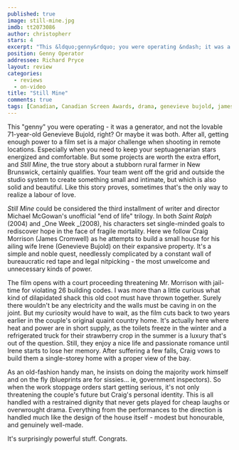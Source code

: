 ```yaml
---
published: true
image: still-mine.jpg
imdb: tt2073086
author: christopherr
stars: 4
excerpt: "This &ldquo;genny&rdquo; you were operating &ndash; it was a generator, and not the lovable 71-year-old Genevi&egrave;ve Bujold, right? Or maybe it was both. After all, getting enough power to a film set is a major challenge when shooting in remote locations. Especially when you need to keep your septuagenarian stars energized and comfortable. But some projects are worth the extra effort, and <em>Still Mine</em>, the true story about a stubborn rural farmer in New Brunswick, certainly qualifies. Your team went off the grid and outside the studio system to create something small and intimate, but which is also solid and beautiful. Like this story proves, sometimes that&rsquo;s the only way to realize a labour of love."
position: Genny Operator
addressee: Richard Pryce
layout: review
categories: 
  - reviews
  - on-video
title: "Still Mine"
comments: true
tags: [Canadian, Canadian Screen Awards, drama, genevieve bujold, james cromwell, Letters, michael mcGowan]
---
```

This "genny" you were operating - it was a generator, and not the lovable 71-year-old Genevieve Bujold, right? Or maybe it was both. After all, getting enough power to a film set is a major challenge when shooting in remote locations. Especially when you need to keep your septuagenarian stars energized and comfortable. But some projects are worth the extra effort, and _Still Mine_, the true story about a stubborn rural farmer in New Brunswick, certainly qualifies. Your team went off the grid and outside the studio system to create something small and intimate, but which is also solid and beautiful. Like this story proves, sometimes that's the only way to realize a labour of love.

_Still Mine_ could be considered the third installment of writer and director Michael McGowan's unofficial "end of life" trilogy. In both _Saint Ralph_ (2004) and _One Week _(2008), his characters set single-minded goals to rediscover hope in the face of fragile mortality. Here we follow Craig Morrison (James Cromwell) as he attempts to build a small house for his ailing wife Irene (Genevieve Bujold) on their expansive property. It's a simple and noble quest, needlessly complicated by a constant wall of bureaucratic red tape and legal nitpicking - the most unwelcome and unnecessary kinds of power.

The film opens with a court proceeding threatening Mr. Morrison with jail-time for violating 26 building codes. I was more than a little curious what kind of dilapidated shack this old coot must have thrown together. Surely there wouldn't be any electricity and the walls must be caving in on the joint. But my curiosity would have to wait, as the film cuts back to two years earlier in the couple's original quaint country home. It's actually here where heat and power are in short supply, as the toilets freeze in the winter and a refrigerated truck for their strawberry crop in the summer is a luxury that's out of the question. Still, they enjoy a nice life and passionate romance until Irene starts to lose her memory. After suffering a few falls, Craig vows to build them a single-storey home with a proper view of the bay.

As an old-fashion handy man, he insists on doing the majority work himself and on the fly (blueprints are for sissies… ie, government inspectors). So when the work stoppage orders start getting serious, it's not only threatening the couple's future but Craig's personal identity. This is all handled with a restrained dignity that never gets played for cheap laughs or overwrought drama. Everything from the performances to the direction is handled much like the design of the house itself - modest but honourable, and genuinely well-made.

It's surprisingly powerful stuff. Congrats.